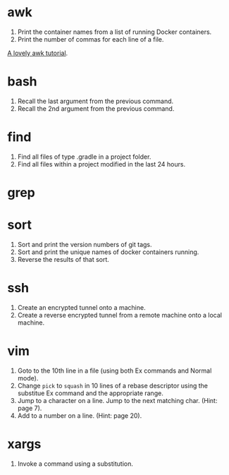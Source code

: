 # awk

1. Print the container names from a list of running Docker containers.
2. Print the number of commas for each line of a file.

[A lovely awk tutorial](http://www.grymoire.com/Unix/Awk.html#uh-0).

# bash

1. Recall the last argument from the previous command.
2. Recall the 2nd argument from the previous command.

# find

1. Find all files of type .gradle in a project folder.
2. Find all files within a project modified in the last 24 hours.

# grep

# sort

1. Sort and print the version numbers of git tags.
2. Sort and print the unique names of docker containers running.
3. Reverse the results of that sort.

# ssh

1. Create an encrypted tunnel onto a machine.
2. Create a reverse encrypted tunnel from a remote machine onto a local machine.

# vim

1. Goto to the 10th line in a file (using both Ex commands and Normal mode).
2. Change `pick` to `squash` in 10 lines of a rebase descriptor using the substitue Ex command and the appropriate range.
3. Jump to a character on a line. Jump to the next matching char. (Hint: page 7).
4. Add to a number on a line. (Hint: page 20).

# xargs

1. Invoke a command using a substitution.
